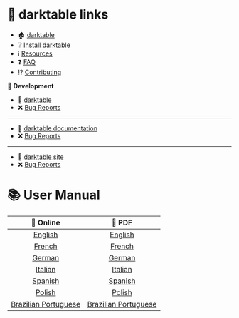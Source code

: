 # 🔗 __darktable links__
* 🏠 [darktable](https://darktable.org/)
* ❔ [Install darktable](https://darktable.org/install)
* ℹ️  [Resources](https://darktable.org/resources)
* ❓ [FAQ](https://www.darktable.org/about/faq/)
* ⁉️  [Contributing](https://www.darktable.org/development/)

🔗 __Development__
* 🚧 [darktable](https://github.com/darktable-org/darktable)
* ❌ [Bug Reports](https://github.com/darktable-org/darktable/issues)
___
* 🚧 [darktable documentation](https://github.com/darktable-org/dtdocs)
* ❌ [Bug Reports](https://github.com/darktable-org/dtdocs/issues)
___
* 🚧 [darktable site](https://github.com/darktable-org/dtorg)
* ❌ [Bug Reports](https://github.com/darktable-org/dtorg/issues)

# 📚 __User Manual__

| 🔖 Online                                                                | 📖 PDF                                                                                                                            |
| :-:                                                                      | :-:                                                                                                                               |
| [English](https://www.darktable.org/usermanual/en/)                      | [English](https://www.darktable.org/usermanual/en/darktable_user_manual.pdf)                                                      |
| [French](https://darktable.gitlab.io/doc/fr/index.html)                  | [French](https://github.com/darktable-org/darktable/releases/download/release-3.0.0/darktable-usermanual-fr.pdf)                  |
| [German](https://darktable.gitlab.io/doc/de/index.html)                  | [German](https://github.com/darktable-org/darktable/releases/download/release-3.0.0/darktable-usermanual-de.pdf)                  |
| [Italian](https://darktable.gitlab.io/doc/it/index.html)                 | [Italian](https://github.com/darktable-org/darktable/releases/download/release-3.0.0/darktable-usermanual-it.pdf)                 |
| [Spanish](https://darktable.gitlab.io/doc/es/index.html)                 | [Spanish](https://github.com/darktable-org/darktable/releases/download/release-3.0.0/darktable-usermanual-es.pdf)                 |
| [Polish](https://darktable.gitlab.io/doc/pl/index.html)                  | [Polish](https://github.com/darktable-org/darktable/releases/download/release-3.0.0/darktable-usermanual-pl.pdf)                  |
| [Brazilian Portuguese](https://darktable.gitlab.io/doc/pt_BR/index.html) | [Brazilian Portuguese](https://github.com/darktable-org/darktable/releases/download/release-3.0.0/darktable-usermanual-pt_BR.pdf) |

